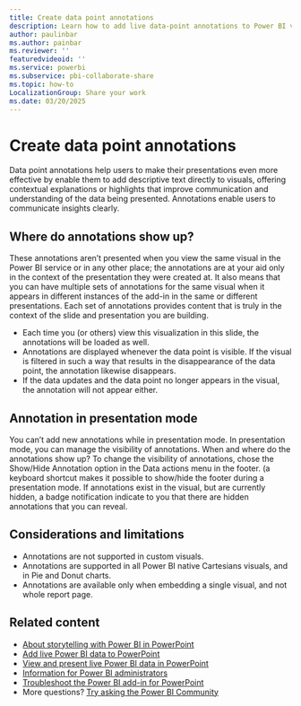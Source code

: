 ```yaml
---
title: Create data point annotations
description: Learn how to add live data-point annotations to Power BI visuals embedded in your PowerPoint presentation.
author: paulinbar
ms.author: painbar
ms.reviewer: ''
featuredvideoid: ''
ms.service: powerbi
ms.subservice: pbi-collaborate-share
ms.topic: how-to
LocalizationGroup: Share your work
ms.date: 03/20/2025
---
```


# Create data point annotations

Data point annotations help users to make their presentations even more effective by enable them to add descriptive text directly to visuals, offering contextual explanations or highlights that improve communication and understanding of the data being presented. Annotations enable users to communicate insights clearly.

## Where do annotations show up?

These annotations aren’t presented when you view the same visual in the Power BI service or in any other place; the annotations are at your aid only in the context of the presentation they were created at. It also means that you can have multiple sets of annotations for the same visual when it appears in different instances of the add-in in the same or different presentations. Each set of annotations provides content that is truly in the context of the slide and presentation you are building.

* Each time you (or others) view this visualization in this slide, the annotations will be loaded as well.
* Annotations are displayed whenever the data point is visible. If the visual is filtered in such a way that results in the disappearance of the data point, the annotation likewise disappears.
* If the data updates and the data point no longer appears in the visual, the annotation will not appear either.
	
## Annotation in presentation mode
You can’t add new annotations while in presentation mode.
In presentation mode, you can manage the visibility of annotations. 
When and where do the annotations show up? To change the visibility of annotations, chose the Show/Hide Annotation option in the Data actions menu in the footer. (a keyboard shortcut makes it possible to show/hide the footer during a presentation mode. If annotations exist in the visual, but are currently hidden, a badge notification indicate to you that there are hidden annotations that you can reveal.  
  
## Considerations and limitations

* Annotations are not supported in custom visuals.
* Annotations are supported in all Power BI native Cartesians visuals, and in Pie and Donut charts.
* Annotations are available only when embedding a single visual, and not whole report page.  

## Related content

* [About storytelling with Power BI in PowerPoint](./service-power-bi-powerpoint-add-in-about.md)
* [Add live Power BI data to PowerPoint](./service-power-bi-powerpoint-add-in-install.md)
* [View and present live Power BI data in PowerPoint](./service-power-bi-powerpoint-add-in-view-present.md)
* [Information for Power BI administrators](./service-power-bi-powerpoint-add-in-admin.md)
* [Troubleshoot the Power BI add-in for PowerPoint](./service-power-bi-powerpoint-add-in-troubleshoot.md)
* More questions? [Try asking the Power BI Community](https://community.powerbi.com/)